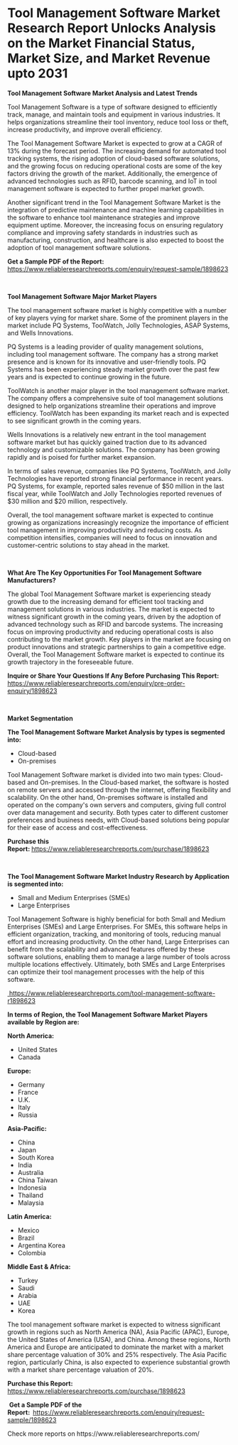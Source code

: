 <p><h1>Tool Management Software Market Research Report Unlocks Analysis on the Market Financial Status, Market Size, and Market Revenue upto 2031</h1></p><p><strong>Tool Management Software Market Analysis and Latest Trends</strong></p>
<p><p>Tool Management Software is a type of software designed to efficiently track, manage, and maintain tools and equipment in various industries. It helps organizations streamline their tool inventory, reduce tool loss or theft, increase productivity, and improve overall efficiency.</p><p>The Tool Management Software Market is expected to grow at a CAGR of 13% during the forecast period. The increasing demand for automated tool tracking systems, the rising adoption of cloud-based software solutions, and the growing focus on reducing operational costs are some of the key factors driving the growth of the market. Additionally, the emergence of advanced technologies such as RFID, barcode scanning, and IoT in tool management software is expected to further propel market growth.</p><p>Another significant trend in the Tool Management Software Market is the integration of predictive maintenance and machine learning capabilities in the software to enhance tool maintenance strategies and improve equipment uptime. Moreover, the increasing focus on ensuring regulatory compliance and improving safety standards in industries such as manufacturing, construction, and healthcare is also expected to boost the adoption of tool management software solutions.</p></p>
<p><strong>Get a Sample PDF of the Report:&nbsp;</strong> <a href="https://www.reliableresearchreports.com/enquiry/request-sample/1898623">https://www.reliableresearchreports.com/enquiry/request-sample/1898623</a></p>
<p>&nbsp;</p>
<p><strong>Tool Management Software Major Market Players</strong></p>
<p><p>The tool management software market is highly competitive with a number of key players vying for market share. Some of the prominent players in the market include PQ Systems, ToolWatch, Jolly Technologies, ASAP Systems, and Wells Innovations.</p><p>PQ Systems is a leading provider of quality management solutions, including tool management software. The company has a strong market presence and is known for its innovative and user-friendly tools. PQ Systems has been experiencing steady market growth over the past few years and is expected to continue growing in the future.</p><p>ToolWatch is another major player in the tool management software market. The company offers a comprehensive suite of tool management solutions designed to help organizations streamline their operations and improve efficiency. ToolWatch has been expanding its market reach and is expected to see significant growth in the coming years.</p><p>Wells Innovations is a relatively new entrant in the tool management software market but has quickly gained traction due to its advanced technology and customizable solutions. The company has been growing rapidly and is poised for further market expansion.</p><p>In terms of sales revenue, companies like PQ Systems, ToolWatch, and Jolly Technologies have reported strong financial performance in recent years. PQ Systems, for example, reported sales revenue of $50 million in the last fiscal year, while ToolWatch and Jolly Technologies reported revenues of $30 million and $20 million, respectively.</p><p>Overall, the tool management software market is expected to continue growing as organizations increasingly recognize the importance of efficient tool management in improving productivity and reducing costs. As competition intensifies, companies will need to focus on innovation and customer-centric solutions to stay ahead in the market.</p></p>
<p>&nbsp;</p>
<p><strong>What Are The Key Opportunities For Tool Management Software Manufacturers?</strong></p>
<p><p>The global Tool Management Software market is experiencing steady growth due to the increasing demand for efficient tool tracking and management solutions in various industries. The market is expected to witness significant growth in the coming years, driven by the adoption of advanced technology such as RFID and barcode systems. The increasing focus on improving productivity and reducing operational costs is also contributing to the market growth. Key players in the market are focusing on product innovations and strategic partnerships to gain a competitive edge. Overall, the Tool Management Software market is expected to continue its growth trajectory in the foreseeable future.</p></p>
<p><strong>Inquire or Share Your Questions If Any Before Purchasing This Report:</strong> <a href="https://www.reliableresearchreports.com/enquiry/pre-order-enquiry/1898623">https://www.reliableresearchreports.com/enquiry/pre-order-enquiry/1898623</a></p>
<p>&nbsp;</p>
<p><strong>Market Segmentation</strong></p>
<p><strong>The Tool Management Software Market Analysis by types is segmented into:</strong></p>
<p><ul><li>Cloud-based</li><li>On-premises</li></ul></p>
<p><p>Tool Management Software market is divided into two main types: Cloud-based and On-premises. In the Cloud-based market, the software is hosted on remote servers and accessed through the internet, offering flexibility and scalability. On the other hand, On-premises software is installed and operated on the company's own servers and computers, giving full control over data management and security. Both types cater to different customer preferences and business needs, with Cloud-based solutions being popular for their ease of access and cost-effectiveness.</p></p>
<p><strong>Purchase this Report:&nbsp;</strong><a href="https://www.reliableresearchreports.com/purchase/1898623">https://www.reliableresearchreports.com/purchase/1898623</a></p>
<p>&nbsp;</p>
<p><strong>The Tool Management Software Market Industry Research by Application is segmented into:</strong></p>
<p><ul><li>Small and Medium Enterprises (SMEs)</li><li>Large Enterprises</li></ul></p>
<p><p>Tool Management Software is highly beneficial for both Small and Medium Enterprises (SMEs) and Large Enterprises. For SMEs, this software helps in efficient organization, tracking, and monitoring of tools, reducing manual effort and increasing productivity. On the other hand, Large Enterprises can benefit from the scalability and advanced features offered by these software solutions, enabling them to manage a large number of tools across multiple locations effectively. Ultimately, both SMEs and Large Enterprises can optimize their tool management processes with the help of this software.</p></p>
<p><a href="https://www.reliableresearchreports.com/tool-management-software-r1898623">&nbsp;https://www.reliableresearchreports.com/tool-management-software-r1898623</a></p>
<p><strong>In terms of Region, the Tool Management Software Market Players available by Region are:</strong></p>
<p>
    <p> <strong> North America: </strong>
        <ul>
            <li>United States</li>
            <li>Canada</li>
        </ul>
        </p> 
    <p> <strong> Europe: </strong>
        <ul>
            <li>Germany</li>
            <li>France</li>
            <li>U.K.</li>
            <li>Italy</li>
            <li>Russia</li>
        </ul>
        </p> 
    <p> <strong> Asia-Pacific: </strong>
        <ul>
            <li>China</li>
            <li>Japan</li>
            <li>South Korea</li>
            <li>India</li>
            <li>Australia</li>
            <li>China Taiwan</li>
            <li>Indonesia</li>
            <li>Thailand</li>
            <li>Malaysia</li>
        </ul>
        </p> 
    <p> <strong> Latin America: </strong>
        <ul>
            <li>Mexico</li>
            <li>Brazil</li>
            <li>Argentina Korea</li>
            <li>Colombia</li>
        </ul>
        </p> 
    <p> <strong> Middle East & Africa: </strong>
        <ul>
            <li>Turkey</li>
            <li>Saudi</li>
            <li>Arabia</li>
            <li>UAE</li>
            <li>Korea</li>
        </ul>
    </p>
    </p>
<p><p>The tool management software market is expected to witness significant growth in regions such as North America (NA), Asia Pacific (APAC), Europe, the United States of America (USA), and China. Among these regions, North America and Europe are anticipated to dominate the market with a market share percentage valuation of 30% and 25% respectively. The Asia Pacific region, particularly China, is also expected to experience substantial growth with a market share percentage valuation of 20%.</p></p>
<p><strong>Purchase this Report: </strong><a href="https://www.reliableresearchreports.com/purchase/1898623">https://www.reliableresearchreports.com/purchase/1898623</a></p>
<p>&nbsp;<strong>Get a Sample PDF of the Report:&nbsp;&nbsp;</strong><a href="https://www.reliableresearchreports.com/enquiry/request-sample/1898623">https://www.reliableresearchreports.com/enquiry/request-sample/1898623</a></p>
<p><strong></strong></p>
<p>Check more reports on https://www.reliableresearchreports.com/</p>